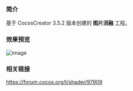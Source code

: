 ### 简介
基于 CocosCreator 3.5.2 版本创建的 **图片消融** 工程。

### 效果预览
![image](../../../gif/202202/2022022414.gif)

### 相关链接
https://forum.cocos.org/t/shader/97909